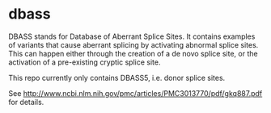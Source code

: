 # dbass

DBASS stands for Database of Aberrant Splice Sites. It contains examples of variants that cause aberrant splicing by activating abnormal splice sites. This can happen either through the creation of a de novo splice site, or the activation of a pre-existing cryptic splice site.

This repo currently only contains DBASS5, i.e. donor splice sites.

See http://www.ncbi.nlm.nih.gov/pmc/articles/PMC3013770/pdf/gkq887.pdf for details.
